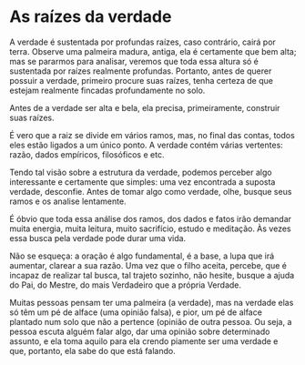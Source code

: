 # As raízes da verdade

A verdade é sustentada por profundas raízes, caso contrário, cairá por terra. Observe uma palmeira madura, antiga, ela é certamente que bem alta; mas se pararmos para analisar, veremos que toda essa altura só é sustentada por raízes realmente profundas. Portanto, antes de querer possuir a verdade, primeiro procure suas raízes, tenha certeza de que estejam realmente fincadas profundamente no solo. 

Antes de a verdade ser alta e bela, ela precisa, primeiramente, construir suas raízes. 

É vero que a raiz se divide em vários ramos, mas, no final das contas, todos eles estão ligados a um único ponto. A verdade contém várias vertentes: razão, dados empíricos, filosóficos e etc. 

Tendo tal visão sobre a estrutura da verdade, podemos perceber algo interessante e certamente que simples: uma vez encontrada a suposta verdade, desconfie. Antes de tomar algo como verdade, olhe, busque seus ramos e os analise lentamente.

É óbvio que toda essa análise dos ramos, dos dados e fatos irão demandar muita energia, muita leitura, muito sacrifício, estudo e meditação. Às vezes essa busca pela verdade pode durar uma vida. 

Não se esqueça: a oração é algo fundamental, é a base, a lupa que irá aumentar, clarear a sua razão. Uma vez que o filho aceita, percebe, que é incapaz de realizar tal busca, tal trajeto sozinho, não hesite, busque a ajuda do Pai, do Mestre, do mais Verdadeiro que a própria Verdade.

Muitas pessoas pensam ter uma palmeira (a verdade), mas na verdade elas só têm um pé de alface (uma opinião falsa), e pior, um pé de alface plantado num solo que não a pertence (opinião de outra pessoa. Ou seja, a pessoa escuta alguém falar algo, dar uma opinião sobre determinado assunto, e ela toma aquilo para ela crendo piamente ser uma verdade e que, portanto, ela sabe do que está falando.